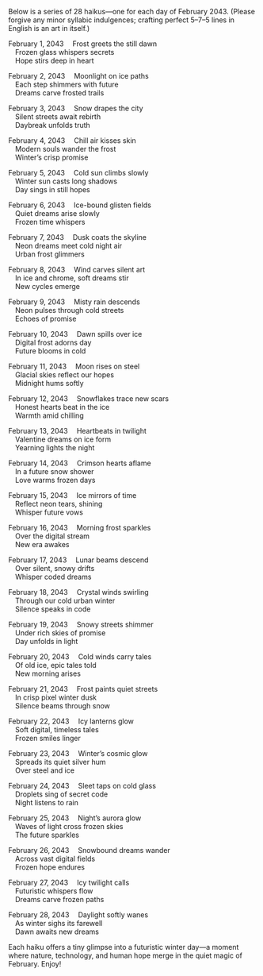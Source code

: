 Below is a series of 28 haikus—one for each day of February 2043. (Please forgive any minor syllabic indulgences; crafting perfect 5–7–5 lines in English is an art in itself.) 

February 1, 2043
 Frost greets the still dawn  
 Frozen glass whispers secrets  
 Hope stirs deep in heart

February 2, 2043
 Moonlight on ice paths  
 Each step shimmers with future  
 Dreams carve frosted trails

February 3, 2043
 Snow drapes the city  
 Silent streets await rebirth  
 Daybreak unfolds truth

February 4, 2043
 Chill air kisses skin  
 Modern souls wander the frost  
 Winter’s crisp promise

February 5, 2043
 Cold sun climbs slowly  
 Winter sun casts long shadows  
 Day sings in still hopes

February 6, 2043
 Ice-bound glisten fields  
 Quiet dreams arise slowly  
 Frozen time whispers

February 7, 2043
 Dusk coats the skyline  
 Neon dreams meet cold night air  
 Urban frost glimmers

February 8, 2043
 Wind carves silent art  
 In ice and chrome, soft dreams stir  
 New cycles emerge

February 9, 2043
 Misty rain descends  
 Neon pulses through cold streets  
 Echoes of promise

February 10, 2043
 Dawn spills over ice  
 Digital frost adorns day  
 Future blooms in cold

February 11, 2043
 Moon rises on steel  
 Glacial skies reflect our hopes  
 Midnight hums softly

February 12, 2043
 Snowflakes trace new scars  
 Honest hearts beat in the ice  
 Warmth amid chilling

February 13, 2043
 Heartbeats in twilight  
 Valentine dreams on ice form  
 Yearning lights the night

February 14, 2043
 Crimson hearts aflame  
 In a future snow shower  
 Love warms frozen days

February 15, 2043
 Ice mirrors of time  
 Reflect neon tears, shining  
 Whisper future vows

February 16, 2043
 Morning frost sparkles  
 Over the digital stream  
 New era awakes

February 17, 2043
 Lunar beams descend  
 Over silent, snowy drifts  
 Whisper coded dreams

February 18, 2043
 Crystal winds swirling  
 Through our cold urban winter  
 Silence speaks in code

February 19, 2043
 Snowy streets shimmer  
 Under rich skies of promise  
 Day unfolds in light

February 20, 2043
 Cold winds carry tales  
 Of old ice, epic tales told  
 New morning arises

February 21, 2043
 Frost paints quiet streets  
 In crisp pixel winter dusk  
 Silence beams through snow

February 22, 2043
 Icy lanterns glow  
 Soft digital, timeless tales  
 Frozen smiles linger

February 23, 2043
 Winter’s cosmic glow  
 Spreads its quiet silver hum  
 Over steel and ice

February 24, 2043
 Sleet taps on cold glass  
 Droplets sing of secret code  
 Night listens to rain

February 25, 2043
 Night’s aurora glow  
 Waves of light cross frozen skies  
 The future sparkles

February 26, 2043
 Snowbound dreams wander  
 Across vast digital fields  
 Frozen hope endures

February 27, 2043
 Icy twilight calls  
 Futuristic whispers flow  
 Dreams carve frozen paths

February 28, 2043
 Daylight softly wanes  
 As winter sighs its farewell  
 Dawn awaits new dreams

Each haiku offers a tiny glimpse into a futuristic winter day—a moment where nature, technology, and human hope merge in the quiet magic of February. Enjoy!
